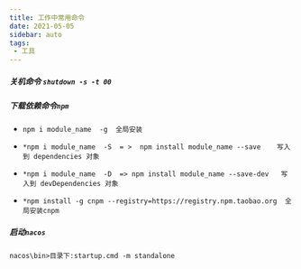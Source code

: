 ```yaml
---
title: 工作中常用命令
date: 2021-05-05
sidebar: auto
tags:
 - 工具
---
```

##### 关机命令 `shutdown -s -t 00`

##### 下载依赖命令`npm`

- ```
  npm i module_name  -g  全局安装
  ```

- ```
  *npm i module_name  -S  = >  npm install module_name --save    写入到 dependencies 对象
  ```

- ```
  *npm i module_name  -D  => npm install module_name --save-dev   写入到 devDependencies 对象
  ```
  
- ```
  *npm install -g cnpm --registry=https://registry.npm.taobao.org  全局安装cnpm
  ```

##### 启动`nacos`

```
nacos\bin>目录下:startup.cmd -m standalone
```

